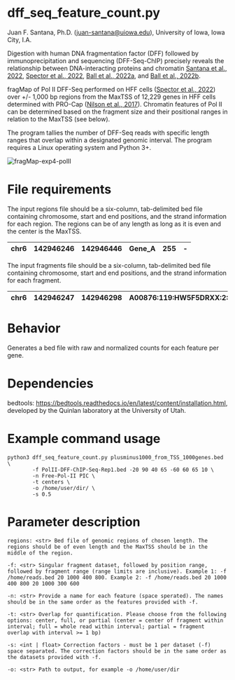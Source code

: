 # dff_seq_feature_count.py #
Juan F. Santana, Ph.D. (<juan-santana@uiowa.edu>), University of Iowa, Iowa City, I.A.

Digestion with human DNA fragmentation factor (DFF) followed by immunoprecipitation and sequencing (DFF-Seq-ChIP) precisely reveals the relationship between DNA-interacting proteins and chromatin [Santana et al., 2022](https://academic.oup.com/nar/article/50/16/9127/6659871), [Spector et al., 2022](https://www.nature.com/articles/s41467-022-29739-x), [Ball et al., 2022a](https://www.mdpi.com/1999-4915/14/4/779), and [Ball et al., 2022b](https://www.ncbi.nlm.nih.gov/pmc/articles/PMC9239164/).

fragMap of Pol II DFF-Seq performed on HFF cells ([Spector et al., 2022](https://www.nature.com/articles/s41467-022-29739-x)) over +/- 1,000 bp regions from the MaxTSS of 12,229 genes in HFF cells determined with PRO-Cap ([Nilson et al., 2017](https://academic.oup.com/nar/article/45/19/11088/4084663)). Chromatin features of Pol II can be determined based on the fragment size and their positional ranges in relation to the MaxTSS (see below). 

The program tallies the number of DFF-Seq reads with specific length ranges that overlap within a designated genomic interval. The program requires a Linux operating system and Python 3+.
 
![fragMap-exp4-polII](https://github.com/JuanFSantana/DNA-and-RNA-seq-analysis-essentials/assets/38702786/184aa0a9-d262-4639-adce-4b492ef2f2ea)

# File requirements #
The input regions file should be a six-column, tab-delimited bed file containing chromosome, start and end positions, and the strand information for each region. The regions can be of any length as long as it is even and the center is the MaxTSS. 
 
| chr6 | 142946246 | 142946446 | Gene_A | 255 | - |
|:----:|:---------:|:---------:|:------:|:---:|:-:|

The input fragments file should be a six-column, tab-delimited bed file containing chromosome, start and end positions, and the strand information for each fragment.

| chr6 | 142946247 | 142946298 | A00876:119:HW5F5DRXX:2:2207:29170:1157 | 255 | - |
|:----:|:---------:|:---------:|:--------------------------------------:|:---:|:-:|


# Behavior #
Generates a bed file with raw and normalized counts for each feature per gene.  

# Dependencies #

bedtools: https://bedtools.readthedocs.io/en/latest/content/installation.html, developed by the Quinlan laboratory at the University of Utah. 

# Example command usage #
```
python3 dff_seq_feature_count.py plusminus1000_from_TSS_1000genes.bed \
        -f PolII-DFF-ChIP-Seq-Rep1.bed -20 90 40 65 -60 60 65 10 \
        -n Free-Pol-II PIC \
        -t centers \
        -o /home/user/dir/ \
        -s 0.5

```
# Parameter description #
```
regions: <str> Bed file of genomic regions of chosen length. The regions should be of even length and the MaxTSS should be in the middle of the region.

-f: <str> Singular fragment dataset, followed by position range, followed by fragment range (range limits are inclusive). Example 1: -f /home/reads.bed 20 1000 400 800. Example 2: -f /home/reads.bed 20 1000 400 800 20 1000 300 600

-n: <str> Provide a name for each feature (space sperated). The names should be in the same order as the features provided with -f.

-t: <str> Overlap for quantification. Please choose from the following options: center, full, or partial (center = center of fragment within interval; full = whole read within interval; partial = fragment overlap with interval >= 1 bp)

-s: <int | float> Correction factors - must be 1 per dataset (-f) space separated. The correction factors should be in the same order as the datasets provided with -f.

-o: <str> Path to output, for example -o /home/user/dir

```


